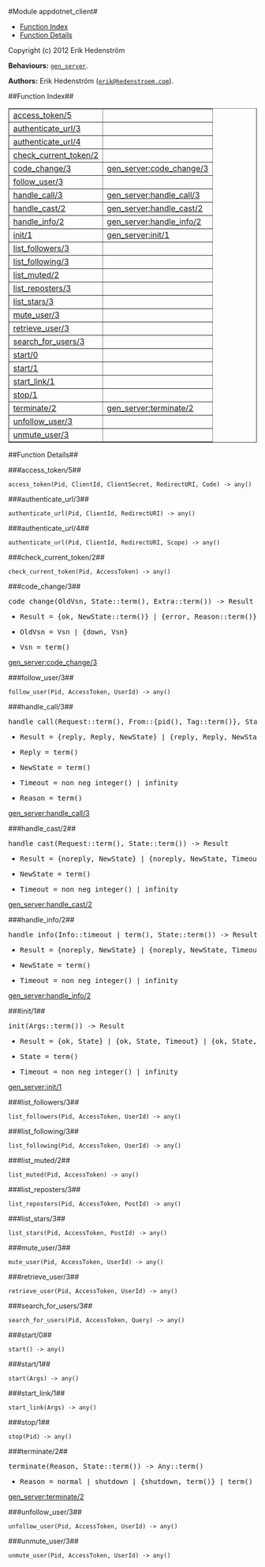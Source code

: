 

#Module appdotnet_client#
* [Function Index](#index)
* [Function Details](#functions)


Copyright (c) 2012 Erik Hedenstr&ouml;m

__Behaviours:__ [`gen_server`](gen_server.md).

__Authors:__ Erik Hedenstr&ouml;m ([`erik@hedenstroem.com`](mailto:erik@hedenstroem.com)).<a name="index"></a>

##Function Index##


<table width="100%" border="1" cellspacing="0" cellpadding="2" summary="function index"><tr><td valign="top"><a href="#access_token-5">access_token/5</a></td><td></td></tr><tr><td valign="top"><a href="#authenticate_url-3">authenticate_url/3</a></td><td></td></tr><tr><td valign="top"><a href="#authenticate_url-4">authenticate_url/4</a></td><td></td></tr><tr><td valign="top"><a href="#check_current_token-2">check_current_token/2</a></td><td></td></tr><tr><td valign="top"><a href="#code_change-3">code_change/3</a></td><td><a href="http://www.erlang.org/doc/man/gen_server.html#Module:code_change-3">gen_server:code_change/3</a></td></tr><tr><td valign="top"><a href="#follow_user-3">follow_user/3</a></td><td></td></tr><tr><td valign="top"><a href="#handle_call-3">handle_call/3</a></td><td><a href="http://www.erlang.org/doc/man/gen_server.html#Module:handle_call-3">gen_server:handle_call/3</a></td></tr><tr><td valign="top"><a href="#handle_cast-2">handle_cast/2</a></td><td><a href="http://www.erlang.org/doc/man/gen_server.html#Module:handle_cast-2">gen_server:handle_cast/2</a></td></tr><tr><td valign="top"><a href="#handle_info-2">handle_info/2</a></td><td><a href="http://www.erlang.org/doc/man/gen_server.html#Module:handle_info-2">gen_server:handle_info/2</a></td></tr><tr><td valign="top"><a href="#init-1">init/1</a></td><td><a href="http://www.erlang.org/doc/man/gen_server.html#Module:init-1">gen_server:init/1</a></td></tr><tr><td valign="top"><a href="#list_followers-3">list_followers/3</a></td><td></td></tr><tr><td valign="top"><a href="#list_following-3">list_following/3</a></td><td></td></tr><tr><td valign="top"><a href="#list_muted-2">list_muted/2</a></td><td></td></tr><tr><td valign="top"><a href="#list_reposters-3">list_reposters/3</a></td><td></td></tr><tr><td valign="top"><a href="#list_stars-3">list_stars/3</a></td><td></td></tr><tr><td valign="top"><a href="#mute_user-3">mute_user/3</a></td><td></td></tr><tr><td valign="top"><a href="#retrieve_user-3">retrieve_user/3</a></td><td></td></tr><tr><td valign="top"><a href="#search_for_users-3">search_for_users/3</a></td><td></td></tr><tr><td valign="top"><a href="#start-0">start/0</a></td><td></td></tr><tr><td valign="top"><a href="#start-1">start/1</a></td><td></td></tr><tr><td valign="top"><a href="#start_link-1">start_link/1</a></td><td></td></tr><tr><td valign="top"><a href="#stop-1">stop/1</a></td><td></td></tr><tr><td valign="top"><a href="#terminate-2">terminate/2</a></td><td><a href="http://www.erlang.org/doc/man/gen_server.html#Module:terminate-2">gen_server:terminate/2</a></td></tr><tr><td valign="top"><a href="#unfollow_user-3">unfollow_user/3</a></td><td></td></tr><tr><td valign="top"><a href="#unmute_user-3">unmute_user/3</a></td><td></td></tr></table>


<a name="functions"></a>

##Function Details##

<a name="access_token-5"></a>

###access_token/5##


`access_token(Pid, ClientId, ClientSecret, RedirectURI, Code) -> any()`

<a name="authenticate_url-3"></a>

###authenticate_url/3##


`authenticate_url(Pid, ClientId, RedirectURI) -> any()`

<a name="authenticate_url-4"></a>

###authenticate_url/4##


`authenticate_url(Pid, ClientId, RedirectURI, Scope) -> any()`

<a name="check_current_token-2"></a>

###check_current_token/2##


`check_current_token(Pid, AccessToken) -> any()`

<a name="code_change-3"></a>

###code_change/3##


<pre>code_change(OldVsn, State::term(), Extra::term()) -&gt; Result</pre>
<ul class="definitions"><li><pre>Result = {ok, NewState::term()} | {error, Reason::term()}</pre></li><li><pre>OldVsn = Vsn | {down, Vsn}</pre></li><li><pre>Vsn = term()</pre></li></ul>

[gen_server:code_change/3](http://www.erlang.org/doc/man/gen_server.html#Module:code_change-3)<a name="follow_user-3"></a>

###follow_user/3##


`follow_user(Pid, AccessToken, UserId) -> any()`

<a name="handle_call-3"></a>

###handle_call/3##


<pre>handle_call(Request::term(), From::{pid(), Tag::term()}, State::term()) -&gt; Result</pre>
<ul class="definitions"><li><pre>Result = {reply, Reply, NewState} | {reply, Reply, NewState, Timeout} | {reply, Reply, NewState, hibernate} | {noreply, NewState} | {noreply, NewState, Timeout} | {noreply, NewState, hibernate} | {stop, Reason, Reply, NewState} | {stop, Reason, NewState}</pre></li><li><pre>Reply = term()</pre></li><li><pre>NewState = term()</pre></li><li><pre>Timeout = non_neg_integer() | infinity</pre></li><li><pre>Reason = term()</pre></li></ul>

[gen_server:handle_call/3](http://www.erlang.org/doc/man/gen_server.html#Module:handle_call-3)<a name="handle_cast-2"></a>

###handle_cast/2##


<pre>handle_cast(Request::term(), State::term()) -&gt; Result</pre>
<ul class="definitions"><li><pre>Result = {noreply, NewState} | {noreply, NewState, Timeout} | {noreply, NewState, hibernate} | {stop, Reason::term(), NewState}</pre></li><li><pre>NewState = term()</pre></li><li><pre>Timeout = non_neg_integer() | infinity</pre></li></ul>

[gen_server:handle_cast/2](http://www.erlang.org/doc/man/gen_server.html#Module:handle_cast-2)<a name="handle_info-2"></a>

###handle_info/2##


<pre>handle_info(Info::timeout | term(), State::term()) -&gt; Result</pre>
<ul class="definitions"><li><pre>Result = {noreply, NewState} | {noreply, NewState, Timeout} | {noreply, NewState, hibernate} | {stop, Reason::term(), NewState}</pre></li><li><pre>NewState = term()</pre></li><li><pre>Timeout = non_neg_integer() | infinity</pre></li></ul>

[gen_server:handle_info/2](http://www.erlang.org/doc/man/gen_server.html#Module:handle_info-2)<a name="init-1"></a>

###init/1##


<pre>init(Args::term()) -&gt; Result</pre>
<ul class="definitions"><li><pre>Result = {ok, State} | {ok, State, Timeout} | {ok, State, hibernate} | {stop, Reason::term()} | ignore</pre></li><li><pre>State = term()</pre></li><li><pre>Timeout = non_neg_integer() | infinity</pre></li></ul>

[gen_server:init/1](http://www.erlang.org/doc/man/gen_server.html#Module:init-1)<a name="list_followers-3"></a>

###list_followers/3##


`list_followers(Pid, AccessToken, UserId) -> any()`

<a name="list_following-3"></a>

###list_following/3##


`list_following(Pid, AccessToken, UserId) -> any()`

<a name="list_muted-2"></a>

###list_muted/2##


`list_muted(Pid, AccessToken) -> any()`

<a name="list_reposters-3"></a>

###list_reposters/3##


`list_reposters(Pid, AccessToken, PostId) -> any()`

<a name="list_stars-3"></a>

###list_stars/3##


`list_stars(Pid, AccessToken, PostId) -> any()`

<a name="mute_user-3"></a>

###mute_user/3##


`mute_user(Pid, AccessToken, UserId) -> any()`

<a name="retrieve_user-3"></a>

###retrieve_user/3##


`retrieve_user(Pid, AccessToken, UserId) -> any()`

<a name="search_for_users-3"></a>

###search_for_users/3##


`search_for_users(Pid, AccessToken, Query) -> any()`

<a name="start-0"></a>

###start/0##


`start() -> any()`

<a name="start-1"></a>

###start/1##


`start(Args) -> any()`

<a name="start_link-1"></a>

###start_link/1##


`start_link(Args) -> any()`

<a name="stop-1"></a>

###stop/1##


`stop(Pid) -> any()`

<a name="terminate-2"></a>

###terminate/2##


<pre>terminate(Reason, State::term()) -&gt; Any::term()</pre>
<ul class="definitions"><li><pre>Reason = normal | shutdown | {shutdown, term()} | term()</pre></li></ul>

[gen_server:terminate/2](http://www.erlang.org/doc/man/gen_server.html#Module:terminate-2)<a name="unfollow_user-3"></a>

###unfollow_user/3##


`unfollow_user(Pid, AccessToken, UserId) -> any()`

<a name="unmute_user-3"></a>

###unmute_user/3##


`unmute_user(Pid, AccessToken, UserId) -> any()`

